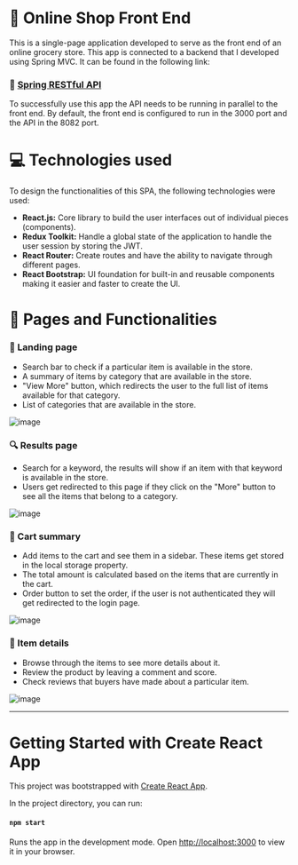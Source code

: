 # 🛒 Online Shop Front End

This is a single-page application developed to serve as the front end of an online grocery store. This app is connected to a backend that I developed using Spring MVC. It can be found in the following link:

### 🔗 [Spring RESTful API](https://github.com/Alejo-Rojas-R/shop-v3-api)

To successfully use this app the API needs to be running in parallel to the front end. By default, the front end is configured to run in the 3000 port and the API in the 8082 port.

# 💻 Technologies used

To design the functionalities of this SPA, the following technologies were used:

- **React.js:** Core library to build the user interfaces out of individual pieces (components).
- **Redux Toolkit:** Handle a global state of the application to handle the user session by storing the JWT.
- **React Router:** Create routes and have the ability to navigate through different pages.
- **React Bootstrap:** UI foundation for built-in and reusable components making it easier and faster to create the UI.

# 📑 Pages and Functionalities

### 🛬 Landing page

- Search bar to check if a particular item is available in the store.
- A summary of items by category that are available in the store.
- "View More" button, which redirects the user to the full list of items available for that category.
- List of categories that are available in the store.

![image](https://github.com/Alejo-Rojas-R/shop-v3-fe/assets/125615397/ecca6775-7bc0-4ea6-9d3a-04f167a575bc)

### 🔍 Results page

- Search for a keyword, the results will show if an item with that keyword is available in the store.
- Users get redirected to this page if they click on the "More" button to see all the items that belong to a category.

![image](https://github.com/Alejo-Rojas-R/shop-v3-fe/assets/125615397/b81a7e1c-50e5-4f50-82d6-46e93da734a7)

### 🛒 Cart summary

- Add items to the cart and see them in a sidebar. These items get stored in the local storage property.
- The total amount is calculated based on the items that are currently in the cart.
- Order button to set the order, if the user is not authenticated they will get redirected to the login page.

![image](https://github.com/Alejo-Rojas-R/shop-v3-fe/assets/125615397/75994a4e-5959-49c6-bfa6-6ecca5363120)

### 💬 Item details

- Browse through the items to see more details about it.
- Review the product by leaving a comment and score.
- Check reviews that buyers have made about a particular item.

![image](https://github.com/Alejo-Rojas-R/shop-v3-fe/assets/125615397/d93864a0-bcd1-4ef8-ab27-ac1520f9d950)


---

# Getting Started with Create React App

This project was bootstrapped with [Create React App](https://github.com/facebook/create-react-app).

In the project directory, you can run:

#### `npm start`

Runs the app in the development mode. Open [http://localhost:3000](http://localhost:3000) to view it in your browser.
